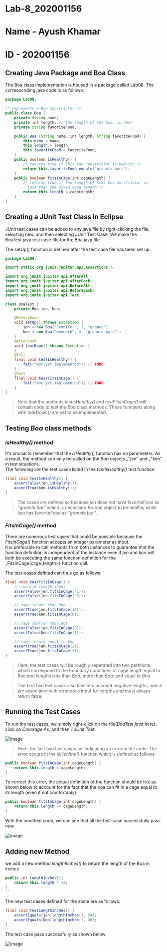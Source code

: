 # Lab-8_202001156
# Name - Ayush Khamar
# ID - 202001156



## Creating Java Package and Boa Class

The Boa class implementation is housed in a package called Lab08. The corresponding.java code is as follows:



```java
package Lab08;

/* represents a Boa Constrictor */
public class Boa {
	private String name;
	private int length; // the length of the boa, in feet
	private String favoriteFood;

	public Boa (String name, int length, String favoriteFood) {
		this.name = name;
		this.length = length;
		this.favoriteFood = favoriteFood;
	}
	public boolean isHealthy() {
		/* returns true if this boa constrictor is healthy */
		return this.favoriteFood.equals("granola bars");
	}
	public boolean fitsInCage(int cageLength) {
		/* returns true if the length of this boa constrictor is
	 	  less than the given cage length */
		return this.length < cageLength;
	}
}
```

## Creating a JUnit Test Class in Eclipse

JUnit test cases can be added to any.java file by right-clicking the file, selecting new, and then selecting JUnit Test Case. We make the BoaTest.java test case file for the Boa.java file.

The setUp() function is defined after the test case file has been set up.



```java
package Lab08;

import static org.junit.jupiter.api.Assertions.*;

import org.junit.jupiter.api.AfterAll;
import org.junit.jupiter.api.AfterEach;
import org.junit.jupiter.api.BeforeAll;
import org.junit.jupiter.api.BeforeEach;
import org.junit.jupiter.api.Test;

class BoaTest {
	private Boa jen, ken;

	@BeforeEach
	void setUp() throws Exception {
		jen = new Boa("Jennifer", 2, "grapes");
		ken = new Boa("Kenneth", 3, "granola bars");
	}
	@AfterEach
	void tearDown() throws Exception {
	}
	@Test
	final void testIsHealthy() {
		fail("Not yet implemented"); // TODO
	}
	@Test
	final void testFitsInCage() {
		fail("Not yet implemented"); // TODO
	}
}
```

> Note that the methods _testIsHealthy()_ and _testFitsInCage()_ will contain code to test the _Boa_ class methods. These functions along with _tearDown()_ are yet to be implemented.

## Testing _Boa_ class methods

### _isHealthy()_ method

It's crucial to remember that the _isHealthy()_ function has no parameters. As a result, the method can only be called on the _Boa_ objects _"jen" and _"ken" in test situations.  
The following are the test cases listed in the _testIsHealthy()_ test function:


```java
final void testIsHealthy() {
    assertFalse(jen.isHealthy());
    assertTrue(ken.isHealthy());
}
```

> The cases are defined so because _jen_ does not have favoriteFood as _"granola bar"_ which is necessary for boa object to be healthy while _ken_ has favoriteFood as _"granola bar"_.

### _FitsInCage()_ method

There are numerous test cases that could be possible because the _FitsInCage()_ function accepts an integer parameter as input.  
It is preferable to call methods from both instances to guarantee that the function definition is independent of the instance even if _jen_ and _ken_ will both be executing the same function definition for the _FitsInCage(cage_length>) function call.


The test-cases defined can thus go as follows:

```java
final void testFitsInCage() {
    // invalid length input
    assertFalse(jen.fitsInCage(-1));
    assertFalse(jen.fitsInCage(-3));

    // cage larger than boa
    assertTrue(jen.fitsInCage(10));
    assertTrue(ken.fitsInCage(6));

    // cage smaller than boa
    assertFalse(jen.fitsInCage(0));
    assertFalse(ken.fitsInCage(1));

    // cage length equal to boa
    assertTrue(jen.fitsInCage(2));
    assertTrue(jen.fitsInCage(3));
}
```

> Here, the test cases will be roughly separated into two partitions, which correspond to the boundary conditions of cage length equal to _Boa_ and lengths less than _Boa_, more than _Boa_, and equal to _Boa_.

> The first two test cases also take into account negative lengths, which are associated with erroneous input for lengths and must always return false.


## Running the Test Cases

To run the test cases, we simply right-click on the file(_BoaTest.java_ here), click on _Coverage As_, and then _1 JUnit Test_.

![image](https://user-images.githubusercontent.com/123557378/233040908-c781624e-c3ed-4503-adea-7be1aa2272ea.png)

> Here, the last two test cases fail indicating an error in the code. The error occurs in the _isHealthy()_ function which is defined as follows:

```java
public boolean fitsInCage(int cageLength) {
    return this.length < cageLength;
}
```

To correct this error, the actual definition of the function should be like as shown below to account for the fact that the boa can fit in a cage equal to its length (even if not comfortably).

```java
public boolean fitsInCage(int cageLength) {
    return this.length <= cageLength;
}
```

With the modified code, we can see that all the test-case successfully pass now

![image](https://user-images.githubusercontent.com/123557378/233041915-e4c42123-32f8-4f2e-a7a1-af1651daf218.png)

## Adding new Method

we add a new method _lengthInches()_ to return the length of the Boa in inches.

```java
public int lengthInches(){
    return this.length * 12;
}
``
```

The new test cases defined for the same are as follows:

```java
final void testLengthInches() {
    assertEquals(jen.lengthInches(), 24);
    assertEquals(ken.lengthInches(), 36);
}
```
The test case pass successfully as shown below

![image](https://user-images.githubusercontent.com/123557378/233043302-50ee4e3f-c753-4dd8-9e0b-73fb6c51ae58.png)
